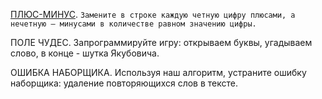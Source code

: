 
<a href="https://github.com/repinnick/devIncHomework/blob/main/6 (24.01.2021)/homework/task1_plus_minus.cpp">ПЛЮС-МИНУС</a>. ```Замените в строке каждую четную цифру плюсами, а нечетную – минусами в количестве равном значению цифры.```
 
<p>ПОЛЕ ЧУДЕС. Запрограммируйте игру: открываем буквы, угадываем слово, в конце - шутка Якубовича.</p> 
<p>ОШИБКА НАБОРЩИКА. Используя наш алгоритм, устраните ошибку наборщика: удаление повторяющихся слов в тексте.</p>